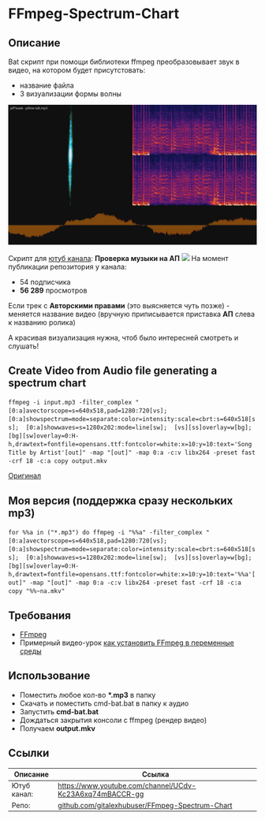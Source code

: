 # FFmpeg-Spectrum-Chart

## Описание
Bat скрипт при помощи библиотеки ffmpeg преобразовывает звук в видео, на котором будет присутстовать:
- название файла
- 3 визуализации формы волны

[![Пример](Img/vlc_2018-07-14_03-14-06.jpg)](https://youtu.be/XsqoKeLr3eY)

Скрипт для [ютуб канала](https://www.youtube.com/channel/UCdv-Kc23A6xq74mBACCR-gg): __Проверка музыки на АП__
![](https://i.imgur.com/jAgMNxZ.png)
На момент публикации репозитория у канала:
- 54 подписчика
- __56 289__ просмотров

Если трек с __Авторскими правами__ (это выясняется чуть позже) - меняется название видео (вручную приписывается приставка __АП__ слева к названию ролика)

А красивая визуализация нужна, чтоб было интересней смотреть и слушать!

## Create Video from Audio file generating a spectrum chart
``
ffmpeg -i input.mp3 -filter_complex "[0:a]avectorscope=s=640x518,pad=1280:720[vs];  [0:a]showspectrum=mode=separate:color=intensity:scale=cbrt:s=640x518[ss];  [0:a]showwaves=s=1280x202:mode=line[sw];  [vs][ss]overlay=w[bg];  [bg][sw]overlay=0:H-h,drawtext=fontfile=opensans.ttf:fontcolor=white:x=10:y=10:text='Song Title by Artist'[out]" -map "[out]" -map 0:a -c:v libx264 -preset fast -crf 18 -c:a copy output.mkv
``

[Оригинал](https://github.com/gitrust/ffmpeg-scripts/tree/master/createvideofromaudio)

## Моя версия (поддержка сразу нескольких mp3)
``
for %%a in ("*.mp3") do ffmpeg -i "%%a" -filter_complex "[0:a]avectorscope=s=640x518,pad=1280:720[vs];  [0:a]showspectrum=mode=separate:color=intensity:scale=cbrt:s=640x518[ss];  [0:a]showwaves=s=1280x202:mode=line[sw];  [vs][ss]overlay=w[bg];  [bg][sw]overlay=0:H-h,drawtext=fontfile=opensans.ttf:fontcolor=white:x=10:y=10:text='%%a'[out]" -map "[out]" -map 0:a -c:v libx264 -preset fast -crf 18 -c:a copy "%%~na.mkv"
``

## Требования
- [FFmpeg](https://ffmpeg.org/download.html#build-windows)
- Примерный видео-урок [как установить FFmpeg в переменные среды](https://youtu.be/ZrZFDlj253U)

## Использование
- Поместить любое кол-во __*.mp3__ в папку
- Скачать и поместить cmd-bat.bat в папку к аудио
- Запустить __cmd-bat.bat__
- Дождаться закрытия консоли с ffmpeg (рендер видео)
- Получаем __output.mkv__

## Ссылки
| Описание | Ссылка |
| ------ | ------ |
Ютуб канал:| https://www.youtube.com/channel/UCdv-Kc23A6xq74mBACCR-gg
Репо: | [github.com/gitalexhubuser/FFmpeg-Spectrum-Chart](https://github.com/gitalexhubuser/FFmpeg-Spectrum-Chart)
